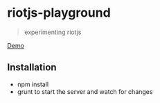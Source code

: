 # riotjs-playground

> experimenting riotjs

[Demo](http://signalkuppe.github.io/riotjs-playground/)

## Installation
* npm install
* grunt to start the server and watch for changes
